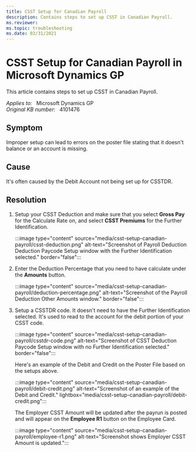 ```yaml
---
title: CSST Setup for Canadian Payroll
description: Contains steps to set up CSST in Canadian Payroll.
ms.reviewer:
ms.topic: troubleshooting
ms.date: 03/31/2021
---
```

# CSST Setup for Canadian Payroll in Microsoft Dynamics GP

This article contains steps to set up CSST in Canadian Payroll.

_Applies to:_ &nbsp; Microsoft Dynamics GP  
_Original KB number:_ &nbsp; 4101476

## Symptom

Improper setup can lead to errors on the poster file stating that it doesn't balance or an account is missing.

## Cause

It's often caused by the Debit Account not being set up for CSSTDR.

## Resolution

1. Setup your CSST Deduction and make sure that you select **Gross Pay** for the Calculate Rate on, and select **CSST Premiums** for the Further Identification.

    :::image type="content" source="media/csst-setup-canadian-payroll/csst-deduction.png" alt-text="Screenshot of Payroll Deduction Deduction Paycode Setup window with the Further Identification selected." border="false":::

1. Enter the Deduction Percentage that you need to have calculate under the **Amounts** button.

    :::image type="content" source="media/csst-setup-canadian-payroll/deduction-percentage.png" alt-text="Screenshot of the Payroll Deduction Other Amounts window." border="false":::

1. Setup a CSSTDR code. It doesn't need to have the Further Identification selected. It's used to read to the account for the debit portion of your CSST code.

    :::image type="content" source="media/csst-setup-canadian-payroll/csstdr-code.png" alt-text="Screenshot of CSST Deduction Paycode Setup window with no Further Identification selected." border="false":::

    Here's an example of the Debit and Credit on the Poster File based on the setups above.

    :::image type="content" source="media/csst-setup-canadian-payroll/debit-credit.png" alt-text="Screenshot of an example of the Debit and Credit." lightbox="media/csst-setup-canadian-payroll/debit-credit.png":::

    The Employer CSST Amount will be updated after the payrun is posted and will appear on the **Employee R1** button on the Employee Card.

    :::image type="content" source="media/csst-setup-canadian-payroll/employee-r1.png" alt-text="Screenshot shows Employer CSST Amount is updated.":::
